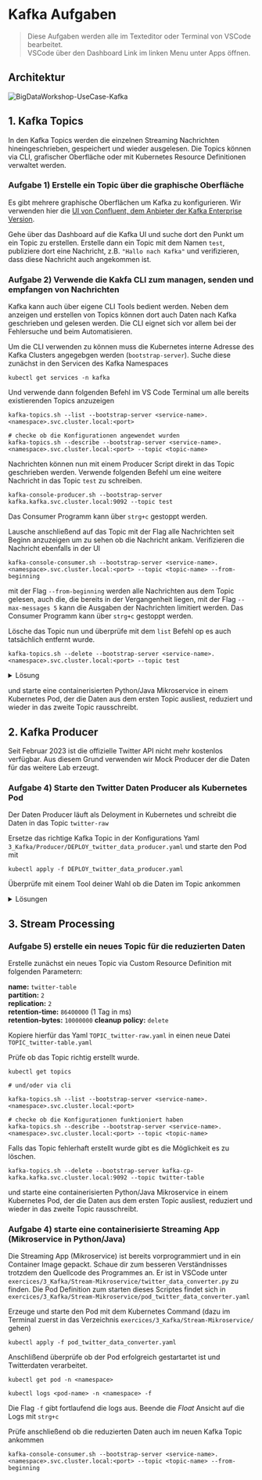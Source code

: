 # Kafka Aufgaben

> Diese Aufgaben werden alle im Texteditor oder Terminal von VSCode bearbeitet.  
> VSCode über den Dashboard Link im linken Menu unter Apps öffnen.

## Architektur

![BigDataWorkshop-UseCase-Kafka](https://user-images.githubusercontent.com/16557412/227127231-f741be8f-67e4-42a2-be36-6fb5b9e24040.png)

## 1. Kafka Topics

In den Kafka Topics werden die einzelnen Streaming Nachrichten hineingeschrieben, gespeichert und wieder ausgelesen. Die Topics können via CLI, grafischer Oberfläche oder mit Kubernetes Resource Definitionen verwaltet werden.

### Aufgabe 1) Erstelle ein Topic über die graphische Oberfläche

Es gibt mehrere graphische Oberflächen um Kafka zu konfigurieren. Wir verwenden hier die [UI von Confluent, dem Anbieter der Kafka Enterprise Version](https://docs.confluent.io/platform/current/control-center/index.html).

Gehe über das Dashboard auf die Kafka UI und suche dort den Punkt um ein Topic zu erstellen. Erstelle dann ein Topic mit dem Namen `test`, publiziere dort eine Nachricht, z.B. `"Hallo nach Kafka"` und verifizieren, dass diese Nachricht auch angekommen ist.

### Aufgabe 2) Verwende die Kakfa CLI zum managen, senden und empfangen von Nachrichten

Kafka kann auch über eigene CLI Tools bedient werden. Neben dem anzeigen und erstellen von Topics können dort auch Daten nach Kafka geschrieben und gelesen werden. Die CLI eignet sich vor allem bei der Fehlersuche und beim Automatisieren.

Um die CLI verwenden zu können muss die Kubernetes interne Adresse des Kafka Clusters angegebgen werden (`bootstrap-server`). Suche diese zunächst in den Servicen des Kafka Namespaces

```
kubectl get services -n kafka
```

Und verwende dann folgenden Befehl im VS Code Terminal um alle bereits existierenden Topics anzuzeigen

```
kafka-topics.sh --list --bootstrap-server <service-name>.<namespace>.svc.cluster.local:<port>

# checke ob die Konfigurationen angewendet wurden
kafka-topics.sh --describe --bootstrap-server <service-name>.<namespace>.svc.cluster.local:<port> --topic <topic-name>
```

Nachrichten können nun mit einem Producer Script direkt in das Topic geschrieben werden.
Verwende folgenden Befehl um eine weitere Nachricht in das Topic `test` zu schreiben.

```
kafka-console-producer.sh --bootstrap-server kafka.kafka.svc.cluster.local:9092 --topic test
```

Das Consumer Programm kann über `strg+c` gestoppt werden.

Lausche anschließend auf das Topic mit der Flag alle Nachrichten seit Beginn anzuzeigen um zu sehen ob die Nachricht ankam. Verifizieren die Nachricht ebenfalls in der UI

```
kafka-console-consumer.sh --bootstrap-server <service-name>.<namespace>.svc.cluster.local:<port> --topic <topic-name> --from-beginning
```

mit der Flag `--from-beginning` werden alle Nachrichten aus dem Topic gelesen, auch die, die bereits in der Vergangenheit liegen, mit der Flag `--max-messages 5` kann die Ausgaben der Nachrichten limitiert werden. Das Consumer Programm kann über `strg+c` gestoppt werden.

Lösche das Topic nun und überprüfe mit dem `list` Befehl op es auch tatsächlich entfernt wurde.

```
kafka-topics.sh --delete --bootstrap-server <service-name>.<namespace>.svc.cluster.local:<port> --topic test
```

<details>
<summary>Lösung</summary>
Der korrekte Service für die Kafka Broker (den Boostrapserver) ist `kafka`
Damit lautet die volle Kubernetes interne DNS-Adresse des Bootstrap servers
```
kafka.kafka.svc.cluster.local:9092
```
Und die Befehle der Aufgabe sind folglich
```
# list topics
kafka-topics.sh --list --bootstrap-server kafka.kafka.svc.cluster.local:9092

# describe topic details

kafka-topics.sh --describe --bootstrap-server kafka.kafka.svc.cluster.local:9092 --topic test

# publish to topic

kafka-console-producer.sh --bootstrap-server kafka.kafka.svc.cluster.local:9092 --topic test

# subscribe to topic

kafka-console-consumer.sh --bootstrap-server kafka.kafka.svc.cluster.local:9092 --topic test --from-beginning

# delete topic

kafka-topics.sh --delete --bootstrap-server kafka.kafka.svc.cluster.local:9092 --topic test

```
</details>


### Aufgabe 3) Erstelle ein Topic für die Twitter Daten mit einer Kubernetes Custom Resource Definition

Der Kafka Operator ermöglicht es ein Kafka Topic als Kubernetes Resource, also mit einer Yaml Konfiguration zu managen. Dass hat den großen Vorteil, dass sämtliche Topics und ihre Konfiguration als versionierbarer Code gespeichert und jederzeit wieder reproduziert werden können und keine langen CLI Befehle zum Topic management verwendet werden müssen.

Im Ordner `/3_Kafka/Producer/` befindet sich die Datei `topic_twitter_raw.yaml`.
Öffne diese Datei und füge den Topic Namen `twitter_raw` ein.

Erstelle das Topic in Kafka anschließend durch
```

kubectl apply -f topic_twitter_raw.yaml

```

und überprüfe ob das Topic in Kubernetes als Custom Resource erzeugt wurde
```

kubectl get topic

# oder

kubectl get kafkatopics

````
Überprüfe zusätzlich über die Kafka UI oder CLI ob das Topic tatsächlich auch in Kafka mit den in Yaml spezifizierten Parametern erzeugt wurde.

<details>
<summary>Lösung</summary>

```yaml
apiVersion: platform.confluent.io/v1beta1
kind: KafkaTopic
metadata:
  # name des Topics
  name: twitter-raw
  namespace: kafka
spec:
  # Anzahl Replica
  replicas: 2
  # Anzahl Partitionen
  partitionCount: 2
  configs:
    # wie lange sollen Messages gespeichert werden (1Tag)
    retention.ms: "86400000"
    # wieviel Bytes an Messages sollen maximal gespeichert werden (100MB)
    retention.bytes: "10000000"
    # was soll mit den alten Nachrichten passieren wenn den Retention Bedinung überschritten wird (löschen)
    cleanup.policy: "delete"
````

und

```
# list topics
kafka-topics.sh --list --bootstrap-server kafka.kafka.svc.cluster.local:9092

# describe topic details

kafka-topics.sh --describe --bootstrap-server kafka.kafka.svc.cluster.local:9092 --topic twitter-raw
```

</details>

und starte eine containerisierten Python/Java Mikroservice in einem Kubernetes Pod, der die Daten aus dem ersten Topic ausliest, reduziert und wieder in das zweite Topic rausschreibt.

## 2. Kafka Producer

Seit Februar 2023 ist die offizielle Twitter API nicht mehr kostenlos verfügbar. Aus diesem Grund verwenden wir Mock Producer der die Daten für das weitere Lab erzeugt.

### Aufgabe 4) Starte den Twitter Daten Producer als Kubernetes Pod

Der Daten Producer läuft als Deloyment in Kubernetes und schreibt die Daten in das Topic `twitter-raw`

Ersetze das richtige Kafka Topic in der Konfigurations Yaml `3_Kafka/Producer/DEPLOY_twitter_data_producer.yaml` und starte den Pod mit

```
kubectl apply -f DEPLOY_twitter_data_producer.yaml
```

Überprüfe mit einem Tool deiner Wahl ob die Daten im Topic ankommen

<details>
<summary>Lösungen</summary>

```bash
kafka-console-consumer.sh --bootstrap-server kafka-cp-kafka.kafka.svc.cluster.local:9092 --topic twitter-raw --from-beginning --max-messages 10

```

</details>

## 3. Stream Processing

### Aufgabe 5) erstelle ein neues Topic für die reduzierten Daten

Erstelle zunächst ein neues Topic via Custom Resource Definition mit folgenden Parametern:

**name:** `twitter-table`  
**partition:** `2`  
**replication:** `2`  
**retention-time:** `86400000` (1 Tag in ms)  
**retention-bytes:** `10000000`
**cleanup policy:** `delete`

Kopiere hierfür das Yaml `TOPIC_twitter-raw.yaml` in einen neue Datei `TOPIC_twitter-table.yaml`

Prüfe ob das Topic richtig erstellt wurde.<br>

```
kubectl get topics

# und/oder via cli

kafka-topics.sh --list --bootstrap-server <service-name>.<namespace>.svc.cluster.local:<port>

# checke ob die Konfigurationen funktioniert haben
kafka-topics.sh --describe --bootstrap-server <service-name>.<namespace>.svc.cluster.local:<port> --topic <topic-name>
```

Falls das Topic fehlerhaft erstellt wurde gibt es die Möglichkeit es zu löschen.

```
kafka-topics.sh --delete --bootstrap-server kafka-cp-kafka.kafka.svc.cluster.local:9092 --topic twitter-table
```

und starte eine containerisierten Python/Java Mikroservice in einem Kubernetes Pod, der die Daten aus dem ersten Topic ausliest, reduziert und wieder in das zweite Topic rausschreibt.

### Aufgabe 4) starte eine containerisierte Streaming App (Mikroservice in Python/Java)

Die Streaming App (Mikroservice) ist bereits vorprogrammiert und in ein Container Image gepackt. Schaue dir zum besseren Verständnisses trotzdem den Quellcode des Programmes an. Er ist in VSCode unter `exercices/3_Kafka/Stream-Mikroservice/twitter_data_converter.py` zu finden. Die Pod Definition zum starten dieses Scriptes findet sich in `exercices/3_Kafka/Stream-Mikroservice/pod_twitter_data_converter.yaml`

Erzeuge und starte den Pod mit dem Kubernetes Command (dazu im Terminal zuerst in das Verzeichnis `exercices/3_Kafka/Stream-Mikroservice/` gehen)

```
kubectl apply -f pod_twitter_data_converter.yaml
```

Anschlißend überprüfe ob der Pod erfolgreich gestartartet ist und Twitterdaten verarbeitet.

```
kubectl get pod -n <namespace>

kubectl logs <pod-name> -n <namespace> -f

```

Die Flag `-f` gibt fortlaufend die logs aus. Beende die _Float_ Ansicht auf die Logs mit `strg+c`

Prüfe anschließend ob die reduzierten Daten auch im neuen Kafka Topic ankommen

```
kafka-console-consumer.sh --bootstrap-server <service-name>.<namespace>.svc.cluster.local:<port> --topic <topic-name> --from-beginning
```
